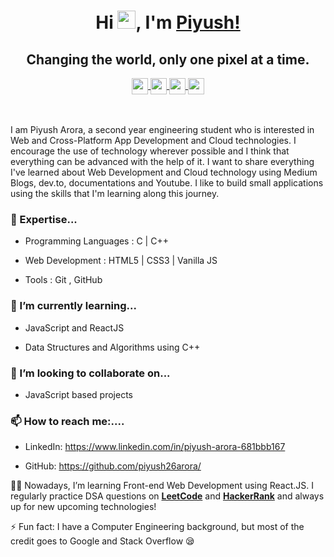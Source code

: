 <div align = "center">

# Hi <img src="https://github.com/TheDudeThatCode/TheDudeThatCode/blob/master/Assets/Hi.gif" width="29px">, I'm [Piyush!](https://piyush26arora.github.io/Portfolio/) 

## Changing the world, only one pixel at a time.

<a href="https://www.linkedin.com/in/piyush-arora-681bbb167">
  <img align = "center" width="26px" src="https://cdn.jsdelivr.net/npm/simple-icons@v3/icons/linkedin.svg"  />
</a>
    
<a href="https://github.com/piyush26arora">
  <img align = "center" width="26px" src="https://cdn.jsdelivr.net/npm/simple-icons@v3/icons/github.svg" />
</a>
    
<a href="mailto:piyush26arora@gmail.com">
  <img align = "center" width="26px" src="https://cdn.jsdelivr.net/npm/simple-icons@v3/icons/gmail.svg" />
</a>
    
<a href="https://instagram.com/26.piyush">
  <img align = "center" width="26px" src="https://cdn.jsdelivr.net/npm/simple-icons@v3/icons/instagram.svg" />
</a>
  
</div>  
<br>
<br>


I am Piyush Arora, a second year engineering student who is interested in Web and Cross-Platform App Development and Cloud technologies. I encourage the use of technology wherever possible and I think that everything can be advanced with the help of it. I want to share everything I've learned about Web Development and Cloud technology using Medium Blogs, dev.to, documentations and Youtube. I like to build small applications using the skills that I'm learning along this journey.

### :telescope: Expertise...
  * Programming Languages : C | C++
  
  * Web Development : HTML5 | CSS3 | Vanilla JS
  
  * Tools : Git , GitHub

### :seedling: I’m currently learning...
  * JavaScript and ReactJS
  
  * Data Structures and Algorithms using C++

### :dancers: I’m looking to collaborate on...
  
  * JavaScript based projects

### :mailbox:  How to reach me:....
  
  * LinkedIn: https://www.linkedin.com/in/piyush-arora-681bbb167
  
  * GitHub: https://github.com/piyush26arora/


👩‍💻 Nowadays, I’m learning Front-end Web Development using React.JS. I regularly practice DSA questions on [**LeetCode**](https://leetcode.com/piyush26arora/) and [**HackerRank**](https://www.hackerrank.com/piyush26arora?hr_r=1) and always up for new upcoming technologies! 


⚡ Fun fact: I have a Computer Engineering background, but most of the credit goes to Google and Stack Overflow 😪


